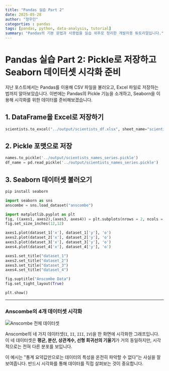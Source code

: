 ```yaml
---
title: "Pandas 실습 Part 2"
date: 2025-05-28
author: "정우민"
categorties : pandas
tags: [pandas, python, data-analysis, tutorial]
summary: "Pandas의 기본 문법과 사용법을 실습 위주로 정리한 개발자용 튜토리얼입니다."
---
```


# Pandas 실습 Part 2: Pickle로 저장하고 Seaborn 데이터셋 시각화 준비

지난 포스트에서는 Pandas를 이용해 CSV 파일을 불러오고, Excel 파일로 저장하는 법까지 알아보았습니다. 이번에는 Pandas의 Pickle 기능을 소개하고, Seaborn을 이용해 시각화를 위한 데이터를 준비해보겠습니다.

## 1. DataFrame을 Excel로 저장하기

```python
scientists.to_excel("../output/scientists_df.xlsx", sheet_name="scientists", index=False)
```

## 2. Pickle 포맷으로 저장

```python
names.to_pickle('../output/scientists_names_series.pickle')
df_name = pd.read_pickle('../output/scientists_names_series.pickle')
```

## 3. Seaborn 데이터셋 불러오기

```bash
pip install seaborn
```

```python
import seaborn as sns
anscombe = sns.load_dataset("anscombe")
```

```python
import matplotlib.pyplot as plt
fig, ((axes1, axes2),(axes3, axes4)) = plt.subplots(nrows = 2, ncols = 2)
fig.set_size_inches(12,12)

axes1.plot(dataset_1['x'], dataset_1['y'], 'o')
axes2.plot(dataset_2['x'], dataset_2['y'], 'o')
axes3.plot(dataset_3['x'], dataset_3['y'], 'o')
axes4.plot(dataset_4['x'], dataset_4['y'], 'o')

axes1.set_title("dataset_1")
axes2.set_title("dataset_2")
axes3.set_title("dataset_3")
axes4.set_title("dataset_4")

fig.suptitle("Anscombe Data")
fig.set_tight_layout(True)

plt.show()
```

---
### Anscombe의 4개 데이터셋 시각화
![Anscombe 전체 데이터셋](../../assets/images/anscombe.png)

Anscombe의 네 가지 데이터셋(`I`, `II`, `III`, `IV`)을 한 화면에 시각화한 그래프입니다. 이 네 데이터셋은 **평균, 분산, 상관계수, 선형 회귀선의 기울기**가 거의 동일하지만, 시각적으로는 전혀 다른 분포를 보입니다.

이 예시는 "통계 요약값만으로는 데이터의 특성을 온전히 파악할 수 없다"는 사실을 잘 보여줍니다. 반드시 시각화를 통해 데이터를 직접 살펴보는 것이 중요합니다.
